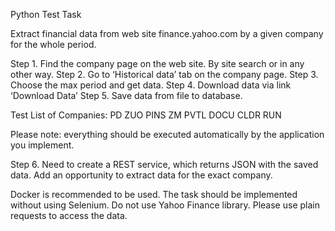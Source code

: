 Python Test Task 

Extract financial data from web site finance.yahoo.com  by a given company for the whole period.

Step 1. Find the company page on the web site. By site search or in any other way.
Step 2. Go to ‘Historical data’ tab on the company page.
Step 3. Choose the max period and get data.
Step 4. Download data via link ‘Download Data’
Step 5. Save data from file to database.

Test List of Companies:
PD ZUO PINS ZM PVTL DOCU CLDR RUN

Please note: 
everything should be executed automatically by the application you implement.

Step 6. Need to create a REST service, which returns JSON with the saved data. Add an opportunity to extract data for the exact company.

Docker is recommended to be used.
The task should be implemented without using Selenium.
Do not use Yahoo Finance library. Please use plain requests to access the data.